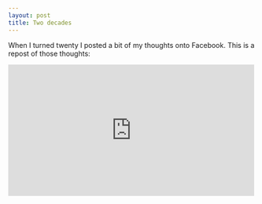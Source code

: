 ```yaml
---
layout: post
title: Two decades
---
```


When I turned twenty I posted a bit of my thoughts onto Facebook. This is a repost of those thoughts:


<iframe src="https://www.facebook.com/plugins/post.php?href=https%3A%2F%2Fwww.facebook.com%2FK.Wade.Cooper%2Fposts%2F10207583880186108&width=500" width="500" height="268" style="border:none;overflow:hidden" scrolling=“no” frameborder="0" allowTransparency="true" allow="encrypted-media"></iframe>




